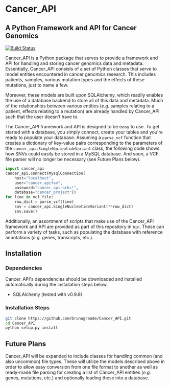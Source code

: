 # Cancer_API
## A Python Framework and API for Cancer Genomics
[![Build Status](https://travis-ci.org/brunogrande/Cancer_API.svg?branch=master)](https://travis-ci.org/brunogrande/Cancer_API)

Cancer_API is a Python package that serves to provide a framework and API for handling and storing cancer genomics data and metadata. Essentially, Cancer_API consists of a set of Python classes that serve to model entities encountered in cancer genomics research. This includes patients, samples, various mutation types and the effects of these mutations, just to name a few. 

Moreover, these models are built upon SQLAlchemy, which readily enables the use of a database backend to store all of this data and metadata. Much of the relationships between various entities (_e.g._ samples relating to a patient, effects relating to a mutation) are already handled by Cancer_API such that the user doesn't have to.

The Cancer_API framework and API is designed to be easy to use. To get started with a database, you simply connect, create your tables and you're ready to populate your database. Assuming a `parse_vcf` function that creates a dictionary of key-value pairs corresponding to the parameters of the `cancer_api.SingleNucleotideVariant` class, the following code shows how SNVs could easily be stored in a MySQL database. And soon, a VCF file parser will no longer be necessary (see Future Plans below). 

```python
import cancer_api
cancer_api.connect(MysqlConnection(
    host="localhost", 
    user="cancer_apifan", 
    password="cancer_apirocks!", 
    database="cancer_project"))
for line in vcf_file:
    row_dict = parse_vcf(line)
    snv = cancer_api.SingleNucleotideVariant(**row_dict)
    snv.save()
```

Additionally, an assortment of scripts that make use of the Cancer_API framework and API are provided as part of this repository in `bin`. These can perform a variety of tasks, such as populating the database with reference annotations (_e.g._ genes, transcripts, etc.).

## Installation

### Dependencies

Cancer_API's dependencies should be downloaded and installed automatically during the installation steps below. 

* SQLAlchemy (tested with v0.9.8)

### Installation Steps

```bash
git clone https://github.com/brunogrande/Cancer_API.git
cd Cancer_API
python setup.py install
```

## Future Plans

Cancer_API will be expanded to include classes for handling common (and also uncommon) file types. These will utilize the models described above in order to allow easy conversion from one file format to another as well as ready-made file parsing for creating a list of Cancer_API entities (_e.g._ genes, mutations, etc.) and optionally loading these into a database. 
